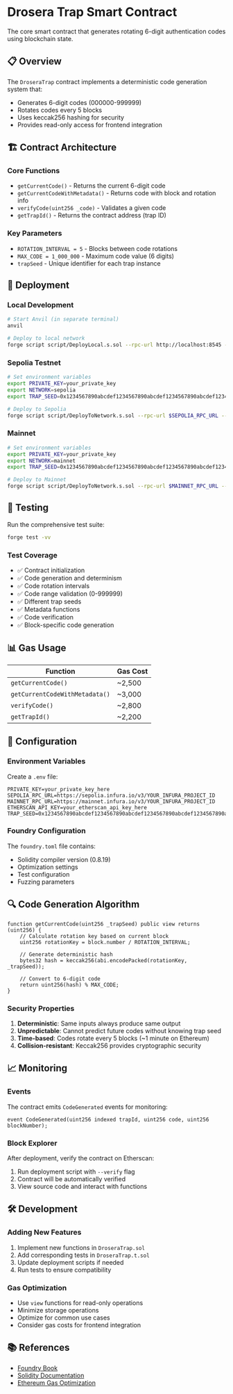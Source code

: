 # Drosera Trap Smart Contract

The core smart contract that generates rotating 6-digit authentication codes using blockchain state.

## 📋 Overview

The `DroseraTrap` contract implements a deterministic code generation system that:
- Generates 6-digit codes (000000-999999)
- Rotates codes every 5 blocks
- Uses keccak256 hashing for security
- Provides read-only access for frontend integration

## 🏗️ Contract Architecture

### Core Functions

- `getCurrentCode()` - Returns the current 6-digit code
- `getCurrentCodeWithMetadata()` - Returns code with block and rotation info
- `verifyCode(uint256 _code)` - Validates a given code
- `getTrapId()` - Returns the contract address (trap ID)

### Key Parameters

- `ROTATION_INTERVAL = 5` - Blocks between code rotations
- `MAX_CODE = 1_000_000` - Maximum code value (6 digits)
- `trapSeed` - Unique identifier for each trap instance

## 🚀 Deployment

### Local Development

```bash
# Start Anvil (in separate terminal)
anvil

# Deploy to local network
forge script script/DeployLocal.s.sol --rpc-url http://localhost:8545 --broadcast
```

### Sepolia Testnet

```bash
# Set environment variables
export PRIVATE_KEY=your_private_key
export NETWORK=sepolia
export TRAP_SEED=0x1234567890abcdef1234567890abcdef1234567890abcdef1234567890abcdef

# Deploy to Sepolia
forge script script/DeployToNetwork.s.sol --rpc-url $SEPOLIA_RPC_URL --broadcast --verify
```

### Mainnet

```bash
# Set environment variables
export PRIVATE_KEY=your_private_key
export NETWORK=mainnet
export TRAP_SEED=0x1234567890abcdef1234567890abcdef1234567890abcdef1234567890abcdef

# Deploy to Mainnet
forge script script/DeployToNetwork.s.sol --rpc-url $MAINNET_RPC_URL --broadcast --verify
```

## 🧪 Testing

Run the comprehensive test suite:

```bash
forge test -vv
```

### Test Coverage

- ✅ Contract initialization
- ✅ Code generation and determinism
- ✅ Code rotation intervals
- ✅ Code range validation (0-999999)
- ✅ Different trap seeds
- ✅ Metadata functions
- ✅ Code verification
- ✅ Block-specific code generation

## 📊 Gas Usage

| Function | Gas Cost |
|----------|----------|
| `getCurrentCode()` | ~2,500 |
| `getCurrentCodeWithMetadata()` | ~3,000 |
| `verifyCode()` | ~2,800 |
| `getTrapId()` | ~2,200 |

## 🔧 Configuration

### Environment Variables

Create a `.env` file:

```env
PRIVATE_KEY=your_private_key_here
SEPOLIA_RPC_URL=https://sepolia.infura.io/v3/YOUR_INFURA_PROJECT_ID
MAINNET_RPC_URL=https://mainnet.infura.io/v3/YOUR_INFURA_PROJECT_ID
ETHERSCAN_API_KEY=your_etherscan_api_key_here
TRAP_SEED=0x1234567890abcdef1234567890abcdef1234567890abcdef1234567890abcdef
```

### Foundry Configuration

The `foundry.toml` file contains:
- Solidity compiler version (0.8.19)
- Optimization settings
- Test configuration
- Fuzzing parameters

## 🔍 Code Generation Algorithm

```solidity
function getCurrentCode(uint256 _trapSeed) public view returns (uint256) {
    // Calculate rotation key based on current block
    uint256 rotationKey = block.number / ROTATION_INTERVAL;
    
    // Generate deterministic hash
    bytes32 hash = keccak256(abi.encodePacked(rotationKey, _trapSeed));
    
    // Convert to 6-digit code
    return uint256(hash) % MAX_CODE;
}
```

### Security Properties

1. **Deterministic**: Same inputs always produce same output
2. **Unpredictable**: Cannot predict future codes without knowing trap seed
3. **Time-based**: Codes rotate every 5 blocks (~1 minute on Ethereum)
4. **Collision-resistant**: Keccak256 provides cryptographic security

## 📈 Monitoring

### Events

The contract emits `CodeGenerated` events for monitoring:

```solidity
event CodeGenerated(uint256 indexed trapId, uint256 code, uint256 blockNumber);
```

### Block Explorer

After deployment, verify the contract on Etherscan:
1. Run deployment script with `--verify` flag
2. Contract will be automatically verified
3. View source code and interact with functions

## 🛠️ Development

### Adding New Features

1. Implement new functions in `DroseraTrap.sol`
2. Add corresponding tests in `DroseraTrap.t.sol`
3. Update deployment scripts if needed
4. Run tests to ensure compatibility

### Gas Optimization

- Use `view` functions for read-only operations
- Minimize storage operations
- Optimize for common use cases
- Consider gas costs for frontend integration

## 📚 References

- [Foundry Book](https://book.getfoundry.sh/)
- [Solidity Documentation](https://docs.soliditylang.org/)
- [Ethereum Gas Optimization](https://ethereum.org/en/developers/docs/gas/)